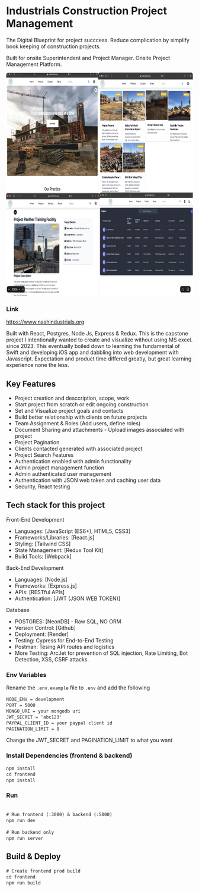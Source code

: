# Industrials Construction Project Management 

The Digital Blueprint for project succcess. Reduce complication by simplify book keeping of construction projects.

Built for onsite Superintendent and Project Manager. Onsite Project Management Platform.

<a ><img src="https://github.com/mitsumoristudio/Industrial_manage/blob/main/cover.png" width= "1080" height = "600" /></a>

### Link

https://www.nashindustrials.org

Built with React, Postgres, Node Js, Express & Redux. This is the capstone project I intentionally wanted to create and visualize without using MS excel. since 2023. This eventually boiled down to learning the fundamental of Swift and developing iOS app and dabbling into web development with Javascript. Expectation and product time differed greatly, but great learning experience none the less. 

## Key Features

- Project creation and desccription, scope, work
- Start project from scratch or edit ongoing construction
- Set and Visualize project goals and contacts
- Build better relationship with clients on future projects
- Team Assignment & Roles (Add users, define roles)
- Document Sharing and attachments - Upload images associated with project
- Project Pagination
- Clients contacted generated with associated project
- Project Search Features
- Authentication enabled with admin functionality
- Admin project management function
- Admin authenticated user management
- Authentication with JSON web token and caching user data
- Security, React testing

## Tech stack for this project

Front-End Development

- Languages: [JavaScript (ES6+), HTML5, CSS3]
- Frameworks/Libraries: [React.js]
- Styling: [Tailwind CSS]
- State Management: [Redux Tool Kit]
- Build Tools: [Webpack]

Back-End Development

- Languages: [Node.js]
- Frameworks: [Express.js]
- APIs: [RESTful APIs]
- Authentication: [JWT (JSON WEB TOKEN)]

Database

- POSTGRES: [NeonDB] - Raw SQL, NO ORM
- Version Control: [Github]
- Deployment: [Render]
- Testing: Cypress for End-to-End Testing
- Postman: Tesing API routes and logistics
- More Testing: ArcJet for prevention of SQL injection, Rate Limiting, Bot Detection, XSS, CSRF attacks.

### Env Variables

Rename the `.env.example` file to `.env` and add the following

```
NODE_ENV = development
PORT = 5000
MONGO_URI = your mongodb uri
JWT_SECRET = 'abc123'
PAYPAL_CLIENT_ID = your paypal client id
PAGINATION_LIMIT = 8
```

Change the JWT_SECRET and PAGINATION_LIMIT to what you want

### Install Dependencies (frontend & backend)

```
npm install
cd frontend
npm install
```

### Run

```

# Run frontend (:3000) & backend (:5000)
npm run dev

# Run backend only
npm run server
```

## Build & Deploy

```
# Create frontend prod build
cd frontend
npm run build
```
